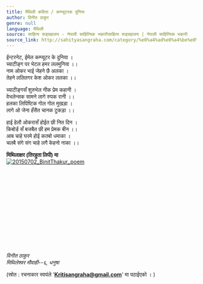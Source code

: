 ```yaml
---
title: मैथिली कविता / कम्प्यूटरक दुनिया
author: विनीत ठाकुर
genre: null
language: मैथिली
source: साहित्य सङ्ग्रहालय - नेपाली साहित्यिक भकारीसाहित्य सङ्ग्रहालय | नेपाली साहित्यिक भकारी
source_link: http://sahityasangraha.com/category/%e0%a4%ad%e0%a4%be%e0%a4%b7%e0%a4%be-%e0%a4%ad%e0%a4%be%e0%a4%b7%e0%a5%80-%e0%a4%b8%e0%a4%be%e0%a4%b9%e0%a4%bf%e0%a4%a4%e0%a5%8d%e0%a4%af/%e0%a4%ae%e0%a5%88%e0%a4%a5%e0%a4%bf%e0%a4%b2%e0%a5%80-%e0%a4%b0%e0%a4%9a%e0%a4%a8%e0%a4%be/
---
```


ईन्टरनेट, ईमेल कम्प्यूटर के दुनिया ।  
च्याटीङ्ग पर भेटल हमर ललमुनिया ।।  
नाम ओकर भाई जेहने छै अलका ।  
तेहने ललितगर केश ओकर ललका ।।

च्याटीङ्गसँ शुरुभेल नीक प्रेम कहानी ।  
वेभलेन्सक सामने लागे रुपक रानी ।।  
हलका लिपिष्टिक गोल गोल मुखड़ा ।  
लागे ओ जेना हँसैत चानक टुकड़ा ।।

हाई हेलौ ओकरासँ होईत छी नित दिन ।  
किबोर्ड सँ बजबैत छी हम प्रेमक बीन ।।  
आब चाहे घरमे होई कतबो धमाका ।  
चलबै संगे संग चाहे लगै केहनो नाका ।।

**मिथिलाक्षर (तिरहुता लिपी) मा**  
[![20150702\_BinitThakur\_poem](https://sangrahalaya.files.wordpress.com/2015/10/20150702_binitthakur_poem.jpg?resize=255%2C350)](https://sangrahalaya.files.wordpress.com/2015/10/20150702_binitthakur_poem.jpg?resize=255%2C350)

 

 

 

 

 

 

 

*विनीत ठाकुर  
मिथिलेश्वर मौवाही--६, धनुषा*

(स्रोत : रचनाकार स्वयंले '**Kritisangraha@gmail.com**' मा पठाईएको । )
